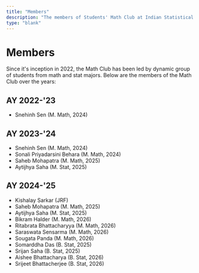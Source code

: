 ```yaml
---
title: "Members"
description: "The members of Students' Math Club at Indian Statistical Institute, Kolkata."
type: "blank"
---
```


# Members

Since it's inception in 2022, the Math Club has been led by dynamic group of students from math and stat majors. Below are the members of the Math Club over the years:

## AY 2022-'23

- Snehinh Sen (M. Math, 2024)

## AY 2023-'24

- Snehinh Sen (M. Math, 2024)
- Sonali Priyadarsini Behara (M. Math, 2024)
- Saheb Mohapatra (M. Math, 2025)
- Aytijhya Saha (M. Stat, 2025)

## AY 2024-'25

- Kishalay Sarkar (JRF)
- Saheb Mohapatra (M. Math, 2025)
- Aytijhya Saha (M. Stat, 2025)
- Bikram Halder (M. Math, 2026)
- Ritabrata Bhattacharyya (M. Math, 2026)
- Saraswata Sensarma (M. Math, 2026)
- Sougata Panda (M. Math, 2026)
- Somarddha Das (B. Stat, 2025)
- Srijan Saha (B. Stat, 2025)
- Aishee Bhattacharya (B. Stat, 2026)
- Srijeet Bhattacherjee (B. Stat, 2026)
